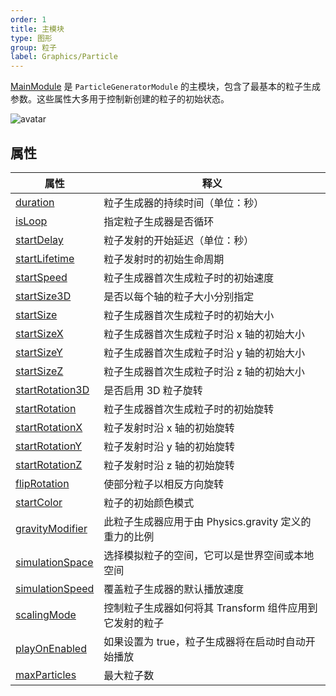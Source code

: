 ```yaml
---
order: 1
title: 主模块
type: 图形
group: 粒子
label: Graphics/Particle
---
```


[MainModule](${api}core/MainModule) 是 `ParticleGeneratorModule` 的主模块，包含了最基本的粒子生成参数。这些属性大多用于控制新创建的粒子的初始状态。

![avatar](https://mdn.alipayobjects.com/huamei_qbugvr/afts/img/A*JUjgTLfiz7kAAAAAAAAAAAAADtKFAQ/original)

## 属性

| 属性                                                     | 释义                                                    |
| -------------------------------------------------------- | ------------------------------------------------------- |
| [duration](${api}core/MainModule#duration)               | 粒子生成器的持续时间（单位：秒）                        |
| [isLoop](${api}core/MainModule#isLoop)                   | 指定粒子生成器是否循环                                  |
| [startDelay](${api}core/MainModule#startDelay)           | 粒子发射的开始延迟（单位：秒）                          |
| [startLifetime](${api}core/MainModule#startLifetime)     | 粒子发射时的初始生命周期                                |
| [startSpeed](${api}core/MainModule#startSpeed)           | 粒子生成器首次生成粒子时的初始速度                      |
| [startSize3D](${api}core/MainModule#startSize3D)         | 是否以每个轴的粒子大小分别指定                          |
| [startSize](${api}core/MainModule#startSize)             | 粒子生成器首次生成粒子时的初始大小                      |
| [startSizeX](${api}core/MainModule#startSizeX)           | 粒子生成器首次生成粒子时沿 x 轴的初始大小               |
| [startSizeY](${api}core/MainModule#startSizeY)           | 粒子生成器首次生成粒子时沿 y 轴的初始大小               |
| [startSizeZ](${api}core/MainModule#startSizeZ)           | 粒子生成器首次生成粒子时沿 z 轴的初始大小               |
| [startRotation3D](${api}core/MainModule#startRotation3D) | 是否启用 3D 粒子旋转                                    |
| [startRotation](${api}core/MainModule#startRotation)     | 粒子生成器首次生成粒子时的初始旋转                      |
| [startRotationX](${api}core/MainModule#startRotationX)   | 粒子发射时沿 x 轴的初始旋转                             |
| [startRotationY](${api}core/MainModule#startRotationY)   | 粒子发射时沿 y 轴的初始旋转                             |
| [startRotationZ](${api}core/MainModule#startRotationZ)   | 粒子发射时沿 z 轴的初始旋转                             |
| [flipRotation](${api}core/MainModule#flipRotation)       | 使部分粒子以相反方向旋转                                |
| [startColor](${api}core/MainModule#startColor)           | 粒子的初始颜色模式                                      |
| [gravityModifier](${api}core/MainModule#gravityModifier) | 此粒子生成器应用于由 Physics.gravity 定义的重力的比例   |
| [simulationSpace](${api}core/MainModule#simulationSpace) | 选择模拟粒子的空间，它可以是世界空间或本地空间          |
| [simulationSpeed](${api}core/MainModule#simulationSpeed) | 覆盖粒子生成器的默认播放速度                            |
| [scalingMode](${api}core/MainModule#scalingMode)         | 控制粒子生成器如何将其 Transform 组件应用到它发射的粒子 |
| [playOnEnabled](${api}core/MainModule#playOnEnabled)     | 如果设置为 true，粒子生成器将在启动时自动开始播放       |
| [maxParticles](${api}core/MainModule#maxParticles)       | 最大粒子数                                              |
